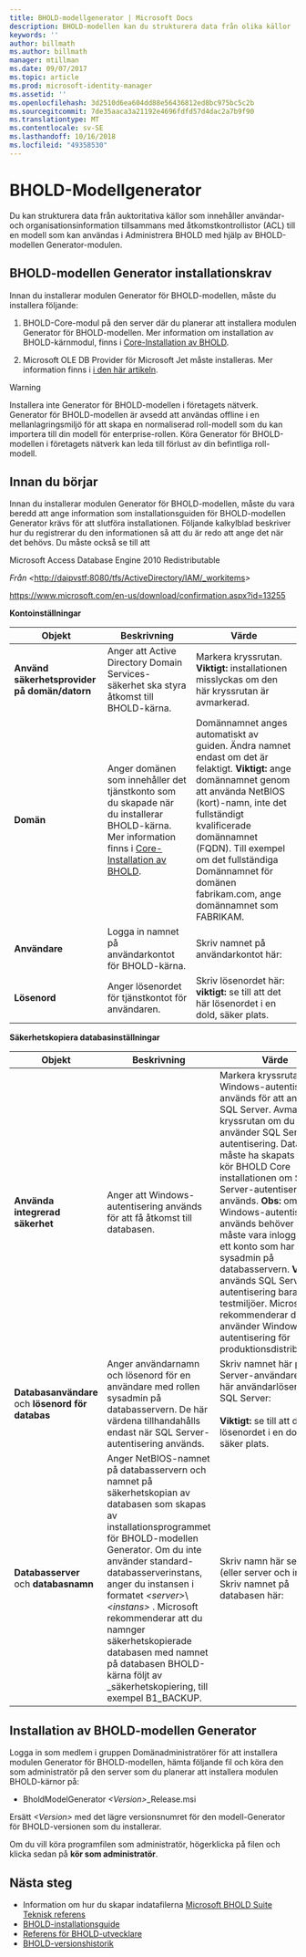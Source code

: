 ```yaml
---
title: BHOLD-modellgenerator | Microsoft Docs
description: BHOLD-modellen kan du strukturera data från olika källor
keywords: ''
author: billmath
ms.author: billmath
manager: mtillman
ms.date: 09/07/2017
ms.topic: article
ms.prod: microsoft-identity-manager
ms.assetid: ''
ms.openlocfilehash: 3d2510d6ea604dd88e56436812ed8bc975bc5c2b
ms.sourcegitcommit: 7de35aaca3a21192e4696fdfd57d4dac2a7b9f90
ms.translationtype: MT
ms.contentlocale: sv-SE
ms.lasthandoff: 10/16/2018
ms.locfileid: "49358530"
---
```

# <a name="bhold-model-generator-installation"></a>BHOLD-Modellgenerator

Du kan strukturera data från auktoritativa källor som innehåller användar- och organisationsinformation tillsammans med åtkomstkontrollistor (ACL) till en modell som kan användas i Administrera BHOLD med hjälp av BHOLD-modellen Generator-modulen.

## <a name="bhold-model-generator-installation-requirements"></a>BHOLD-modellen Generator installationskrav 

Innan du installerar modulen Generator för BHOLD-modellen, måste du installera följande:

1. BHOLD-Core-modul på den server där du planerar att installera modulen Generator för BHOLD-modellen. Mer information om installation av BHOLD-kärnmodul, finns i [Core-Installation av BHOLD](https://technet.microsoft.com/library/jj134095(v=ws.10).aspx).

2. Microsoft OLE DB Provider för Microsoft Jet måste installeras. Mer information finns i [i den här artikeln](http://support.microsoft.com/kb/271908).

> [!WARNING]
> Installera inte Generator för BHOLD-modellen i företagets nätverk. Generator för BHOLD-modellen är avsedd att användas offline i en mellanlagringsmiljö för att skapa en normaliserad roll-modell som du kan importera till din modell för enterprise-rollen. Köra Generator för BHOLD-modellen i företagets nätverk kan leda till förlust av din befintliga roll-modell.

## <a name="before-you-begin"></a>Innan du börjar

Innan du installerar modulen Generator för BHOLD-modellen, måste du vara beredd att ange information som installationsguiden för BHOLD-modellen Generator krävs för att slutföra installationen. Följande kalkylblad beskriver hur du registrerar du den informationen så att du är redo att ange det när det behövs. Du måste också se till att

Microsoft Access Database Engine 2010 Redistributable

 

*Från \<*<http://daipvstf:8080/tfs/ActiveDirectory/IAM/_workitems>*\>*

 

<https://www.microsoft.com/en-us/download/confirmation.aspx?id=13255>

**Kontoinställningar**

| **Objekt**                                    | **Beskrivning**                                                                                                                                                                                                           | **Värde**                                                                                                                                                                                                                                                                                                            |
|---------------------------------------------|---------------------------------------------------------------------------------------------------------------------------------------------------------------------------------------------------------------------------|----------------------------------------------------------------------------------------------------------------------------------------------------------------------------------------------------------------------------------------------------------------------------------------------------------------------|
| **Använd säkerhetsprovider på domän/datorn** | Anger att Active Directory Domain Services-säkerhet ska styra åtkomst till BHOLD-kärna.                                                                                                                | Markera kryssrutan. **Viktigt:** installationen misslyckas om den här kryssrutan är avmarkerad.                                                                                                                                                                                                                   |
| **Domän**                                  | Anger domänen som innehåller det tjänstkonto som du skapade när du installerar BHOLD-kärna. Mer information finns i [Core-Installation av BHOLD](https://technet.microsoft.com/library/jj134095(v=ws.10).aspx). | Domännamnet anges automatiskt av guiden. Ändra namnet endast om det är felaktigt. **Viktigt:** ange domännamnet genom att använda NetBIOS (kort)-namn, inte det fullständigt kvalificerade domännamnet (FQDN). Till exempel om det fullständiga Domännamnet för domänen fabrikam.com, ange domännamnet som FABRIKAM. |
| **Användare**                                    | Logga in namnet på användarkontot för BHOLD-kärna.                                                                                                                                                          | Skriv namnet på användarkontot här:                                                                                                                                                                                                                                                                                    |
| **Lösenord**                                | Anger lösenordet för tjänstkontot för användaren.                                                                                                                                                                       | Skriv lösenordet här: **viktigt:** se till att det här lösenordet i en dold, säker plats.                                                                                                                                                                                                                  |

**Säkerhetskopiera databasinställningar**

| Objekt                                        | Beskrivning                                                                                                                                                                                                                                                                                                                                                                                                                  | Värde                                                                                                                                                                                                                                                                                                                                                                                                                                                                                                                                                               |
|---------------------------------------------|------------------------------------------------------------------------------------------------------------------------------------------------------------------------------------------------------------------------------------------------------------------------------------------------------------------------------------------------------------------------------------------------------------------------------|---------------------------------------------------------------------------------------------------------------------------------------------------------------------------------------------------------------------------------------------------------------------------------------------------------------------------------------------------------------------------------------------------------------------------------------------------------------------------------------------------------------------------------------------------------------------|
| **Använda integrerad säkerhet**                 | Anger att Windows-autentisering används för att få åtkomst till databasen.                                                                                                                                                                                                                                                                                                                                                        | Markera kryssrutan om Windows-autentisering används för att ansluta till SQL Server. Avmarkera kryssrutan om du använder SQL Server-autentisering. Databasen måste ha skapats innan kör BHOLD Core installationen om SQL Server-autentisering används. **Obs:** om Windows-autentisering används behöver du måste vara inloggad med ett konto som har rollen sysadmin på databasservern. **Viktigt:** används SQL Server-autentisering bara i testmiljöer. Microsoft att rekommenderar du använder Windows-autentisering för produktionsdistributioner. |
| **Databasanvändare** och **lösenord för databas** | Anger användarnamn och lösenord för en användare med rollen sysadmin på databasservern. De här värdena tillhandahålls endast när SQL Server-autentisering används.                                                                                                                                                                                                                                                  | Skriv namnet här på SQL Server-användare: Skriv här användarlösenord SQL Server: </br></br> **Viktigt:** se till att det här lösenordet i en dold, säker plats.                                                                                                                                                                                                                                                                                                                                                                                                           |
| **Databasserver** och **databasnamn**   | Anger NetBIOS-namnet på databasservern och namnet på säkerhetskopian av databasen som skapas av installationsprogrammet för BHOLD-modellen Generator. Om du inte använder standard-databasserverinstans, anger du instansen i formatet  *\<server\>*\\*\<instans\>* .  Microsoft rekommenderar att du namnger säkerhetskopierade databasen med namnet på databasen BHOLD-kärna följt av \_säkerhetskopiering, till exempel B1_BACKUP. | Skriv namn här server (eller server och instans): </br> Skriv namnet på databasen här:

## <a name="bhold-model-generator-setup"></a>Installation av BHOLD-modellen Generator

Logga in som medlem i gruppen Domänadministratörer för att installera modulen Generator för BHOLD-modellen, hämta följande fil och köra den som administratör på den server som du planerar att installera modulen BHOLD-kärnor på:

- BholdModelGenerator  *\<Version\>*\_Release.msi

Ersätt *\<Version\>* med det lägre versionsnumret för den modell-Generator för BHOLD-versionen som du installerar.

Om du vill köra programfilen som administratör, högerklicka på filen och klicka sedan på **kör som administratör**.

## <a name="next-steps"></a>Nästa steg

- Information om hur du skapar indatafilerna [Microsoft BHOLD Suite Teknisk referens](https://technet.microsoft.com/library/jj134935(v=ws.10).aspx)
- [BHOLD-installationsguide](bhold-installation-guide.md)
- [Referens för BHOLD-utvecklare](../reference/mim2016-bhold-developer-reference.md)
- [BHOLD-versionshistorik](../reference/version-bhold-history.md)
